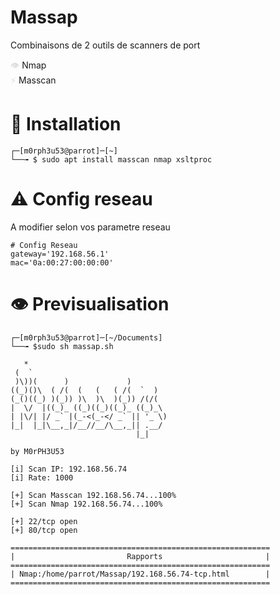 # Massap

Combinaisons de 2 outils de scanners de port

<span style="color: #dddddd;">👁️</span> Nmap  
<span style="color: #dddddd;">⚡</span> Masscan

# 🔧 Installation

```
┌─[m0rph3u53@parrot]─[~]
└──╼ $ sudo apt install masscan nmap xsltproc
```
# ⚠️ Config reseau
A modifier selon vos parametre reseau

```
# Config Reseau
gateway='192.168.56.1'
mac='0a:00:27:00:00:00'
```

# 👁️ Previsualisation

```
┌─[m0rph3u53@parrot]─[~/Documents]
└──╼ $sudo sh massap.sh

   *                                
 (  `                               
 )\))(      )             )         
((_)()\  ( /(  (   (   ( /(  `  )   
(_()((_) )(_)) )\  )\  )(_)) /(/(   
|  \/  |((_)_ ((_)((_)((_)_ ((_)_\  
| |\/| |/ _` |(_-<(_-</ _` || '_ \) 
|_|  |_|\__,_|/__//__/\__,_|| .__/  
                            |_|     

by M0rPH3U53
      
[i] Scan IP: 192.168.56.74
[i] Rate: 1000
 
[+] Scan Masscan 192.168.56.74...100%
[+] Scan Nmap 192.168.56.74...100%

[+] 22/tcp open
[+] 80/tcp open
 
==========================================================
|                         Rapports                       |
==========================================================
| Nmap:/home/parrot/Massap/192.168.56.74-tcp.html        |
==========================================================

```





